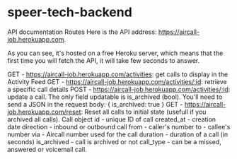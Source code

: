 # speer-tech-backend

API documentation
Routes
Here is the API address: https://aircall-job.herokuapp.com.

As you can see, it's hosted on a free Heroku server, which means that the first time you will fetch the API, it will take few seconds to answer.

GET - https://aircall-job.herokuapp.com/activities: get calls to display in the Activity Feed
GET - https://aircall-job.herokuapp.com/activities/:id: retrieve a specific call details
POST - https://aircall-job.herokuapp.com/activities/:id: update a call. The only field updatable is is_archived (bool). You'll need to send a JSON in the request body:
{
  is_archived: true
}
GET - https://aircall-job.herokuapp.com/reset: Reset all calls to initial state (usefull if you archived all calls).
Call object
id - unique ID of call
created_at - creation date
direction - inbound or outbound call
from - caller's number
to - callee's number
via - Aircall number used for the call
duration - duration of a call (in seconds)
is_archived - call is archived or not
call_type - can be a missed, answered or voicemail call.
